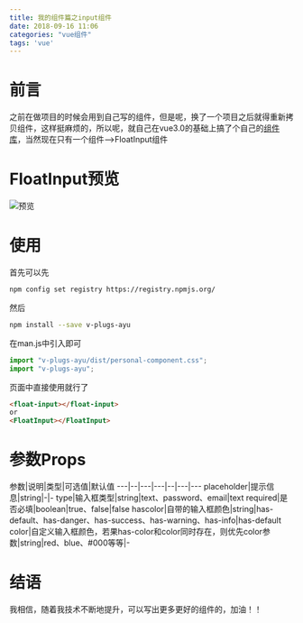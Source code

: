 ```yaml
---
title: 我的组件篇之input组件
date: 2018-09-16 11:06
categories: "vue组件"
tags: 'vue'
---
```

# 前言
之前在做项目的时候会用到自己写的组件，但是呢，换了一个项目之后就得重新拷贝组件，这样挺麻烦的，所以呢，就自己在vue3.0的基础上搞了个自己的<a href="https://github.com/YuAngBoy/v-plugs-ayu/tree/dev" target="_blank">组件库</a>，当然现在只有一个组件-->FloatInput组件
<!-- more -->
# FloatInput预览
![预览](https://yuang.site//images/myplug-floatinput.gif)
# 使用
首先可以先
``` bash
npm config set registry https://registry.npmjs.org/
```
然后
``` bash
npm install --save v-plugs-ayu
```
在man.js中引入即可
``` javascript
import "v-plugs-ayu/dist/personal-component.css";
import "v-plugs-ayu";
```
页面中直接使用就行了
``` html
<float-input></float-input>
or
<FloatInput></FloatInput>
```
# 参数Props
参数|说明|类型|可选值|默认值
---|--|---|---|--|---|---
placeholder|提示信息|string|-|-
type|输入框类型|string|text、password、email|text
required|是否必填|boolean|true、false|false
hascolor|自带的输入框颜色|string|has-default、has-danger、has-success、has-warning、has-info|has-default
color|自定义输入框颜色，若果has-color和color同时存在，则优先color参数|string|red、blue、#000等等|-
# 结语
我相信，随着我技术不断地提升，可以写出更多更好的组件的，加油！！

